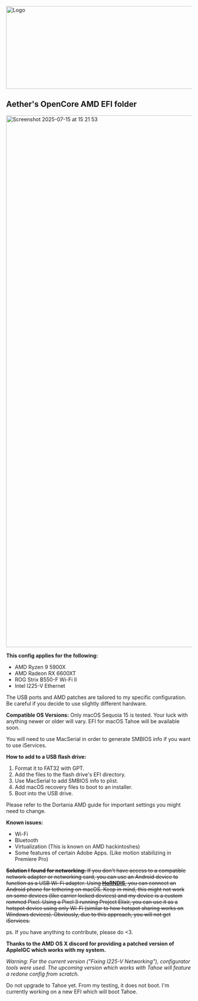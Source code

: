 <img width="614" height="224" alt="Logo" src="https://github.com/user-attachments/assets/7c6032d0-51f0-4b01-a036-14700149fe98" />


## Aether's OpenCore AMD EFI folder

<img width="2560" height="1440" alt="Screenshot 2025-07-15 at 15 21 53" src="https://github.com/user-attachments/assets/93b97780-86f2-40cf-a051-66ab77afec58" />


**This config applies for the following:**
 - AMD Ryzen 9 5900X
 - AMD Radeon RX 6600XT
 - ROG Strix B550-F Wi-Fi II
 - Intel I225-V Ethernet

The USB ports and AMD patches are tailored to my specific configuration. Be careful if you decide to use slightly different hardware.

**Compatible OS Versions:**
Only macOS Sequoia 15 is tested. Your luck with anything newer or older will vary.
EFI for macOS Tahoe will be available soon.

You will need to use MacSerial in order to generate SMBIOS info if you want to use iServices.

**How to add to a USB flash drive:**
1. Format it to FAT32 with GPT.
2. Add the files to the flash drive's EFI directory.
3. Use MacSerial to add SMBIOS info to plist.
4. Add macOS recovery files to boot to an installer.
6. Boot into the USB drive.

Please refer to the Dortania AMD guide for important settings you might need to change.

**Known issues:**
 - Wi-Fi
 - Bluetooth
 - Virtualization (This is known on AMD hackintoshes)
 - Some features of certain Adobe Apps. (Like motion stabilizing in Premiere Pro)

~~**Solution I found for networking:** If you don't have access to a compatible network adapter or networking card, you can use an Android device to function as a USB Wi-Fi adapter. Using **[HoRNDIS](https://github.com/jwise/HoRNDIS)**, you can connect an Android phone for tethering on macOS. Keep in mind, this might not work on some devices (like carrier locked devices) and my device is a custom rommed Pixel. Using a Pixel 3 running Project Elixir, you can use it as a hotspot device using only Wi-Fi (similar to how hotspot sharing works on Windows devices). Obviously, due to this approach, you will not get iServices.~~

ps. If you have anything to contribute, please do <3.

**Thanks to the AMD OS X discord for providing a patched version of AppleIGC which works with my system.**

*Warning: For the current version ("Fixing I225-V Networking"), configurator tools were used. The upcoming version which works with Tahoe will feature a redone config from scratch.*

Do not upgrade to Tahoe yet. From my testing, it does not boot. I'm currently working on a new EFI which will boot Tahoe.
